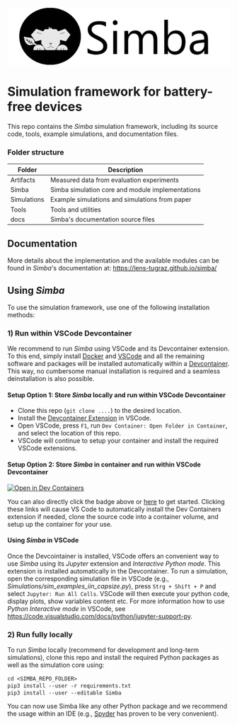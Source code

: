 ![Simba logo](https://github.com/LENS-TUGraz/simba/raw/master/docs/docs/Figures/Title.png)
# Simulation framework for battery-free devices

This repo contains the *Simba* simulation framework, including its source code, tools, example simulations, and documentation files.

### Folder structure

| **Folder** | **Description** |
|---|---|
| Artifacts | Measured data from evaluation experiments |
| Simba | Simba simulation core and module implementations |
| Simulations | Example simulations and simulations from paper |
| Tools | Tools and utilities |
| docs | Simba's documentation source files |

## Documentation
More details about the implementation and the available modules can be found in *Simba*'s documentation at: https://lens-tugraz.github.io/simba/

## Using *Simba*

To use the simulation framework, use one of the following installation methods:

### 1) Run within VSCode Devcontainer

We recommend to run *Simba* using VSCode and its Devcontainer extension.
To this end, simply install [Docker](https://www.docker.com/products/docker-desktop/) and [VSCode](https://code.visualstudio.com/) and all the remaining software and packages will be installed automatically within a [Devcontainer](https://code.visualstudio.com/docs/devcontainers/containers). This way, no cumbersome manual installation is required and a seamless deinstallation is also possible.

#### Setup Option 1: Store *Simba* locally and run within VSCode Devcontainer

- Clone this repo (`git clone ....`) to the desired location.
- Install the [Devcontainer Extension](...) in VSCode.
- Open VSCode, press `F1`, run `Dev Container: Open Folder in Container`, and select the location of this repo.
- VSCode will continue to setup your container and install the required VSCode extensions.

#### Setup Option 2: Store *Simba* in container and run within VSCode Devcontainer
[![Open in Dev Containers](https://img.shields.io/static/v1?label=Dev%20Containers&message=Open&color=blue&logo=visualstudiocode)](https://vscode.dev/redirect?url=vscode://ms-vscode-remote.remote-containers/cloneInVolume?url=https://github.com/simbaframework/simba.git)

You can also directly click the badge above or [here](https://vscode.dev/redirect?url=vscode://ms-vscode-remote.remote-containers/cloneInVolume?url=https://github.com/simbaframework/simba.git) to get started. Clicking these links will cause VS Code to automatically install the Dev Containers extension if needed, clone the source code into a container volume, and setup up the container for your use.

#### Using *Simba* in VSCode

Once the Devcointainer is installed, VSCode offers an convenient way to use *Simba* using its *Jupyter* extension and *Interactive Python mode*. This extension is installed automatically in the Devcontainer.
To run a simulation, open the corresponding simulation file in VSCode (e.g., *Simulations/sim_examples_iin_capsize.py*), press `Strg + Shift + P` and select `Jupyter: Run All Cells`.
VSCode will then execute your python code, display plots, show variables content etc. 
For more information how to use *Python Interactive mode* in VSCode, see https://code.visualstudio.com/docs/python/jupyter-support-py.

### 2) Run fully locally

To run *Simba* locally (recommend for development and long-term simulations), clone this repo and install the required Python packages as well as the simulation core using:
```
cd <SIMBA_REPO_FOLDER>
pip3 install --user -r requirements.txt
pip3 install --user --editable Simba
```
You can now use Simba like any other Python package and we recommend the usage within an IDE (e.g., [Spyder](https://www.spyder-ide.org/) has proven to be very convenient).
